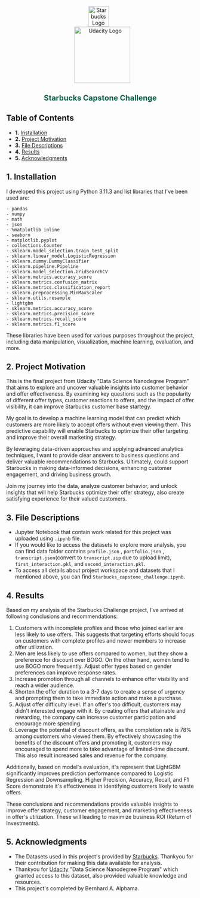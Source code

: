 <div align="center">
  <img src="https://www.starbucks.co.id/image/logo.png" alt="Starbucks Logo" width="55" style="margin-right: 10px;">
  <br>
  <img src="https://www.udacity.com/images/svgs/udacity-tt-logo.svg" alt="Udacity Logo" width="150" style="margin-left: 10px;">
  <h1 style="color: #006241; font-size: 20px;">Starbucks Capstone Challenge</h1>
</div>

## Table of Contents

- **1.** [Installation](#installation)
- **2.** [Project Motivation](#motivation)
- **3.** [File Descriptions](#desc)
- **4.** [Results](#results)
- **5.** [Acknowledgments](#acknow)

## 1. Installation <a name="installation"></a>

I developed this project using Python 3.11.3 and list libraries that I've been used are:

    - pandas
    - numpy
    - math
    - json
    - %matplotlib inline
    - seaborn
    - matplotlib.pyplot
    - collections.Counter
    - sklearn.model_selection.train_test_split
    - sklearn.linear_model.LogisticRegression
    - sklearn.dummy.DummyClassifier
    - sklearn.pipeline.Pipeline
    - sklearn.model_selection.GridSearchCV
    - sklearn.metrics.accuracy_score
    - sklearn.metrics.confusion_matrix
    - sklearn.metrics.classification_report
    - sklearn.preprocessing.MinMaxScaler
    - sklearn.utils.resample
    - lightgbm
    - sklearn.metrics.accuracy_score
    - sklearn.metrics.precision_score
    - sklearn.metrics.recall_score
    - sklearn.metrics.f1_score

These libraries have been used for various purposes throughout the project, including data manipulation, visualization, machine learning, evaluation, and more.

## 2. Project Motivation <a name="motivation"></a>

This is the final project from Udacity "Data Science Nanodegree Program" that aims to explore and uncover valuable insights into customer behavior and offer effectiveness. By examining key questions such as the popularity of different offer types, customer reactions to offers, and the impact of offer visibility, it can improve Starbucks customer base startegy.

My goal is to develop a machine learning model that can predict which customers are more likely to accept offers without even viewing them. This predictive capability will enable Starbucks to optimize their offer targeting and improve their overall marketing strategy.

By leveraging data-driven approaches and applying advanced analytics techniques, I want to provide clear answers to business questions and deliver valuable recommendations to Starbucks. Ultimately, could support Starbucks in making data-informed decisions, enhancing customer engagement, and driving business growth.

Join my journey into the data, analyze customer behavior, and unlock insights that will help Starbucks optimize their offer strategy, also create satisfying experience for their valued customers.

## 3. File Descriptions <a name="desc"></a>

- Jupyter Notebook that contain work related for this project was uploaded using `.ipynb` file.
- If you would like to access the datasets to explore more analysis, you can find data folder contains `profile.json` , `portfolio.json` , `transcript.json`(convert to `transcript.zip` due to upload limit), `first_interaction.pkl`, and `second_interaction.pkl`.
- To access all details about project workspace and datasets that I mentioned above, you can find `Starbucks_capstone_challenge.ipynb`.

## 4. Results <a name="results"></a>

Based on my analysis of the Starbucks Challenge project, I've arrived at following conclusions and recommendations:

1. Customers with incomplete profiles and those who joined earlier are less likely to use offers. This suggests that targeting efforts should focus on customers with complete profiles and newer members to increase offer utilization.
2. Men are less likely to use offers compared to women, but they show a preference for discount over BOGO. On the other hand, women tend to use BOGO more frequently. Adjust offer types based on gender preferences can improve response rates.
3. Increase promotion through all channels to enhance offer visibility and reach a wider audience.
4. Shorten the offer duration to a 3-7 days to create a sense of urgency and prompting them to take immediate action and make a purchase.
5. Adjust offer difficulty level. If an offer's too difficult, customers may didn't interested engage with it. By creating offers that attainable and rewarding, the company can increase customer participation and encourage more spending.
6. Leverage the potential of discount offers, as the completion rate is 78% among customers who viewed them. By effectively showcasing the benefits of the discount offers and promoting it, customers may encouraged to spend more to take advantage of limited-time discount. This also result increased sales and revenue for the company.

Additionally, based on model's evaluation, it's represent that LightGBM significantly improves prediction performance compared to Logistic Regression and Downsampling. Higher Precision, Accuracy, Recall, and F1 Score demonstrate it's effectiveness in identifying customers likely to waste offers.

These conclusions and recommendations provide valuable insights to improve offer strategy, customer engagement, and marketing effectiveness in offer's utilization. These will leading to maximize business ROI (Return of Investments).

## 5. Acknowledgments <a name="acknow"></a>

- The Datasets used in this project's provided by [Starbucks](https://www.starbucks.com/). Thankyou for their contribution for making this data available for analysis.
- Thankyou for [Udacity](https://www.udacity.com/) "Data Science Nanodegree Program" which granted access to this dataset, also provided valuable knowledge and resources.
- This project's completed by Bernhard A. Alphama.
